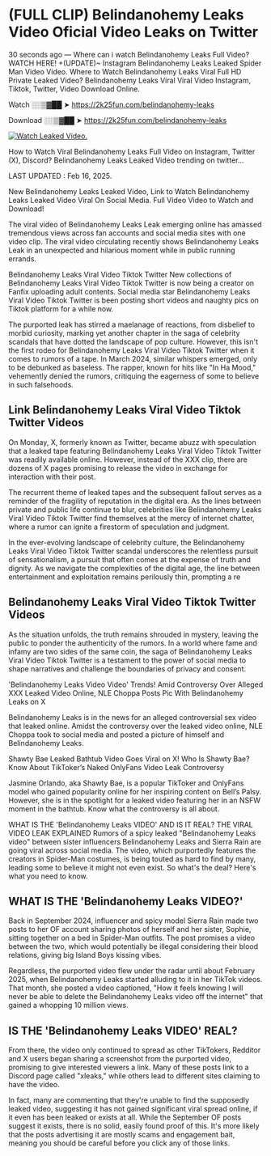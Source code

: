 # (FULL CLIP) Belindanohemy Leaks Video Oficial Video Leaks on Twitter

30 seconds ago — Where can i watch Belindanohemy Leaks Full Video? WATCH HERE! +(UPDATE)~ Instagram Belindanohemy Leaks Leaked Spider Man Video Video. Where to Watch Belindanohemy Leaks Viral Full HD Private Leaked Video? Belindanohemy Leaks Viral Viral Video Instagram, Tiktok, Twitter, Video Download Online.

Watch ░░▒▓██ ➤ https://2k25fun.com/belindanohemy-leaks

Download ░░▒▓██ ➤ https://2k25fun.com/belindanohemy-leaks

[![Watch Leaked Video.](https://miro.medium.com/v2/resize:fit:828/format:webp/1*cilzJN44JGOrTw9NJCrNHA.gif "Watch Leaked Video")](https://2k25fun.com/belindanohemy-leaks)

How to Watch Viral Belindanohemy Leaks Full Video on Instagram, Twitter (X), Discord? Belindanohemy Leaks Leaked Video trending on twitter...

LAST UPDATED : Feb 16, 2025.

New Belindanohemy Leaks Leaked Video, Link to Watch Belindanohemy Leaks Leaked Video Viral On Social Media. Full Video Video to Watch and Download!

The viral video of Belindanohemy Leaks Leak emerging online has amassed tremendous views across fan accounts and social media sites with one video clip. The viral video circulating recently shows Belindanohemy Leaks Leak in an unexpected and hilarious moment while in public running errands.

Belindanohemy Leaks Viral Video Tiktok Twitter New collections of Belindanohemy Leaks Viral Video Tiktok Twitter is now being a creator on Fanfix uploading adult contents. Social media star Belindanohemy Leaks Viral Video Tiktok Twitter is been posting short videos and naughty pics on Tiktok platform for a while now.

The purported leak has stirred a maelanage of reactions, from disbelief to morbid curiosity, marking yet another chapter in the saga of celebrity scandals that have dotted the landscape of pop culture. However, this isn't the first rodeo for Belindanohemy Leaks Viral Video Tiktok Twitter when it comes to rumors of a tape. In March 2024, similar whispers emerged, only to be debunked as baseless. The rapper, known for hits like "In Ha Mood," vehemently denied the rumors, critiquing the eagerness of some to believe in such falsehoods.

## Link Belindanohemy Leaks Viral Video Tiktok Twitter Videos

On Monday, X, formerly known as Twitter, became abuzz with speculation that a leaked tape featuring Belindanohemy Leaks Viral Video Tiktok Twitter was readily available online. However, instead of the XXX clip, there are dozens of X pages promising to release the video in exchange for interaction with their post.

The recurrent theme of leaked tapes and the subsequent fallout serves as a reminder of the fragility of reputation in the digital era. As the lines between private and public life continue to blur, celebrities like Belindanohemy Leaks Viral Video Tiktok Twitter find themselves at the mercy of internet chatter, where a rumor can ignite a firestorm of speculation and judgment.

In the ever-evolving landscape of celebrity culture, the Belindanohemy Leaks Viral Video Tiktok Twitter scandal underscores the relentless pursuit of sensationalism, a pursuit that often comes at the expense of truth and dignity. As we navigate the complexities of the digital age, the line between entertainment and exploitation remains perilously thin, prompting a re

##  Belindanohemy Leaks Viral Video Tiktok Twitter Videos

As the situation unfolds, the truth remains shrouded in mystery, leaving the public to ponder the authenticity of the rumors. In a world where fame and infamy are two sides of the same coin, the saga of Belindanohemy Leaks Viral Video Tiktok Twitter is a testament to the power of social media to shape narratives and challenge the boundaries of privacy and consent.

'Belindanohemy Leaks Video Video' Trends! Amid Controversy Over Alleged XXX Leaked Video Online, NLE Choppa Posts Pic With Belindanohemy Leaks on X

Belindanohemy Leaks is in the news for an alleged controversial sex video that leaked online. Amidst the controversy over the leaked video online, NLE Choppa took to social media and posted a picture of himself and Belindanohemy Leaks.

Shawty Bae Leaked Bathtub Video Goes Viral on X! Who Is Shawty Bae? Know About TikToker’s Naked OnlyFans Video Leak Controversy

Jasmine Orlando, aka Shawty Bae, is a popular TikToker and OnlyFans model who gained popularity online for her inspiring content on Bell’s Palsy. However, she is in the spotlight for a leaked video featuring her in an NSFW moment in the bathtub. Know what the controversy is all about.

WHAT IS THE 'Belindanohemy Leaks VIDEO' AND IS IT REAL? THE VIRAL VIDEO LEAK EXPLAINED Rumors of a spicy leaked "Belindanohemy Leaks video" between sister influencers Belindanohemy Leaks and Sierra Rain are going viral across social media. The video, which purportedly features the creators in Spider-Man costumes, is being touted as hard to find by many, leading some to believe it might not even exist. So what's the deal? Here's what you need to know.

## WHAT IS THE 'Belindanohemy Leaks VIDEO?'

Back in September 2024, influencer and spicy model Sierra Rain made two posts to her OF account sharing photos of herself and her sister, Sophie, sitting together on a bed in Spider-Man outfits. The post promises a video between the two, which would potentially be illegal considering their blood relations, giving big Island Boys kissing vibes.

Regardless, the purported video flew under the radar until about February 2025, when Belindanohemy Leaks started alluding to it in her TikTok videos. That month, she posted a video captioned, "How it feels knowing I will never be able to delete the Belindanohemy Leaks video off the internet" that gained a whopping 10 million views.

## IS THE 'Belindanohemy Leaks VIDEO' REAL?

From there, the video only continued to spread as other TikTokers, Redditor and X users began sharing a screenshot from the purported video, promising to give interested viewers a link. Many of these posts link to a Discord page called "xleaks," while others lead to different sites claiming to have the video.

In fact, many are commenting that they're unable to find the supposedly leaked video, suggesting it has not gained significant viral spread online, if it even has been leaked or exists at all. While the September OF posts suggest it exists, there is no solid, easily found proof of this. It's more likely that the posts advertising it are mostly scams and engagement bait, meaning you should be careful before you click any of those links.